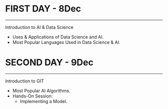 # FIRST DAY - 8Dec
__________________________________
Introduction to AI & Data Science
- Uses & Applications of Data Science and AI.
- Most Popular Languages Used in Data Science & AI.

# SECOND DAY - 9Dec
__________________________________
 Introduction to GIT
- Most Popular AI Algorithms.
- Hands-On Session:
   * Implementing a Model.
